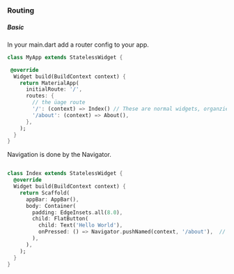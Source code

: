 ### Routing
##### Basic
In your main.dart add a router config to your app.

```dart 
class MyApp extends StatelessWidget {

 @override
  Widget build(BuildContext context) {
    return MaterialApp(
      initialRoute: '/',
      routes: {
        // the üage route
        '/': (context) => Index() // These are normal widgets, organzie them in a sperate folder,
        '/about': (context) => About(),
      },
    );
  }
}
```

Navigation is done by the Navigator.

```dart 

class Index extends StatelessWidget {
  @override
  Widget build(BuildContext context) {
    return Scaffold(
      appBar: AppBar(),
      body: Container(
        padding: EdgeInsets.all(8.0),
        child: FlatButton(
          child: Text('Hello World'),
          onPressed: () => Navigator.pushNamed(context, '/about'),  // <-- navigates you to the About Page
        ),
      ),
    );
  }
}

```
